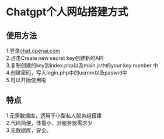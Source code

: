 # Chatgpt个人网站搭建方式
## 使用方法
1.登录[chat.openai.com](https://platform.openai.com/api-keys)<br/>
2.点击Create new secret key创建新的API</br>
3.复制创建的key到index.php以及main.js中的your key number 中<br/>
4.创建密码，写入login.php中的usrnm以及paswrd中<br/>
5.可以开始使用啦<br/>
## 特点
1.无需数据库，适用于小型私人服务组搭建 </br>
2.代码简便，体量小，对服务器需求少</br>
3.无数据库，安全。<br/>
